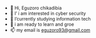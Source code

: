 - 👋 Hi, Eguzoro chikadibia 
- 👀 I’ i am interested in cyber security 
- 🌱 I’currently studying information tech
- 💞️ i am ready to learn and groe
- 📫 my email is eguzoro93@gmail.com

<!---
eguzorochika/eguzorochika is a ✨ special ✨ repository because its `README.md` (this file) appears on your GitHub profile.
You can click the Preview link to take a look at your changes.
--->

